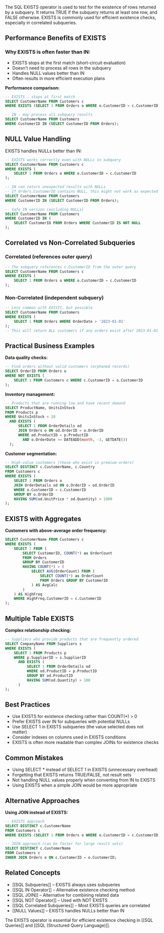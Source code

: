 The SQL EXISTS operator is used to test for the existence of rows returned by a subquery. It returns TRUE if the subquery returns at least one row, and FALSE otherwise. EXISTS is commonly used for efficient existence checks, especially in correlated subqueries.

## Performance Benefits of EXISTS

### Why EXISTS is often faster than IN:
- EXISTS stops at the first match (short-circuit evaluation)
- Doesn't need to process all rows in the subquery
- Handles NULL values better than IN
- Often results in more efficient execution plans

**Performance comparison:**
```sql
-- EXISTS - stops at first match
SELECT CustomerName FROM Customers c
WHERE EXISTS (SELECT 1 FROM Orders o WHERE o.CustomerID = c.CustomerID);

-- IN - may process all subquery results
SELECT CustomerName FROM Customers
WHERE CustomerID IN (SELECT CustomerID FROM Orders);
```

## NULL Value Handling

EXISTS handles NULLs better than IN:

```sql
-- EXISTS works correctly even with NULLs in subquery
SELECT CustomerName FROM Customers c
WHERE EXISTS (
    SELECT 1 FROM Orders o WHERE o.CustomerID = c.CustomerID
);

-- IN can return unexpected results with NULLs
-- If Orders.CustomerID contains NULL, this might not work as expected
SELECT CustomerName FROM Customers
WHERE CustomerID IN (SELECT CustomerID FROM Orders);

-- Safe IN version (excluding NULLs)
SELECT CustomerName FROM Customers
WHERE CustomerID IN (
    SELECT CustomerID FROM Orders WHERE CustomerID IS NOT NULL
);
```

## Correlated vs Non-Correlated Subqueries

### Correlated (references outer query)
```sql
-- The subquery references c.CustomerID from the outer query
SELECT CustomerName FROM Customers c
WHERE EXISTS (
    SELECT 1 FROM Orders o WHERE o.CustomerID = c.CustomerID
);
```

### Non-Correlated (independent subquery)
```sql
-- Less common with EXISTS, but possible
SELECT CustomerName FROM Customers
WHERE EXISTS (
    SELECT 1 FROM Orders WHERE OrderDate > '2023-01-01'
);
-- This will return ALL customers if any orders exist after 2023-01-01
```

## Practical Business Examples

**Data quality checks:**
```sql
-- Find orders without valid customers (orphaned records)
SELECT OrderID FROM Orders o
WHERE NOT EXISTS (
    SELECT 1 FROM Customers c WHERE c.CustomerID = o.CustomerID
);
```

**Inventory management:**
```sql
-- Products that are running low and have recent demand
SELECT ProductName, UnitsInStock
FROM Products p
WHERE UnitsInStock < 10
  AND EXISTS (
      SELECT 1 FROM OrderDetails od
      JOIN Orders o ON od.OrderID = o.OrderID
      WHERE od.ProductID = p.ProductID
        AND o.OrderDate >= DATEADD(month, -3, GETDATE())
  );
```

**Customer segmentation:**
```sql
-- High-value customers (those who exist in premium orders)
SELECT DISTINCT c.CustomerName, c.Country
FROM Customers c
WHERE EXISTS (
    SELECT 1 FROM Orders o
    JOIN OrderDetails od ON o.OrderID = od.OrderID
    WHERE o.CustomerID = c.CustomerID
    GROUP BY o.OrderID
    HAVING SUM(od.UnitPrice * od.Quantity) > 1000
);
```

## EXISTS with Aggregates

**Customers with above-average order frequency:**
```sql
SELECT CustomerName FROM Customers c
WHERE EXISTS (
    SELECT 1 FROM (
        SELECT CustomerID, COUNT(*) as OrderCount
        FROM Orders
        GROUP BY CustomerID
        HAVING COUNT(*) > (
            SELECT AVG(OrderCount) FROM (
                SELECT COUNT(*) as OrderCount
                FROM Orders GROUP BY CustomerID
            ) AS AvgCalc
        )
    ) AS HighFreq
    WHERE HighFreq.CustomerID = c.CustomerID
);
```

## Multiple Table EXISTS

**Complex relationship checking:**
```sql
-- Suppliers who provide products that are frequently ordered
SELECT CompanyName FROM Suppliers s
WHERE EXISTS (
    SELECT 1 FROM Products p
    WHERE p.SupplierID = s.SupplierID
      AND EXISTS (
          SELECT 1 FROM OrderDetails od
          WHERE od.ProductID = p.ProductID
          GROUP BY od.ProductID
          HAVING SUM(od.Quantity) > 100
      )
);
```

## Best Practices

- Use EXISTS for existence checking rather than COUNT(*) > 0
- Prefer EXISTS over IN for subqueries with potential NULLs
- Use SELECT 1 in EXISTS subqueries (the value selected does not matter)
- Consider indexes on columns used in EXISTS conditions
- EXISTS is often more readable than complex JOINs for existence checks

## Common Mistakes

- Using SELECT * instead of SELECT 1 in EXISTS (unnecessary overhead)
- Forgetting that EXISTS returns TRUE/FALSE, not result sets
- Not handling NULL values properly when converting from IN to EXISTS
- Using EXISTS when a simple JOIN would be more appropriate

## Alternative Approaches

**Using JOIN instead of EXISTS:**
```sql
-- EXISTS approach
SELECT DISTINCT c.CustomerName
FROM Customers c
WHERE EXISTS (SELECT 1 FROM Orders o WHERE o.CustomerID = c.CustomerID);

-- JOIN approach (can be faster for large result sets)
SELECT DISTINCT c.CustomerName
FROM Customers c
INNER JOIN Orders o ON c.CustomerID = o.CustomerID;
```

## Related Concepts

- [[SQL Subqueries]] – EXISTS always uses subqueries
- [[SQL IN Operator]] – Alternative existence checking method
- [[SQL JOIN]] – Alternative for combining related data
- [[SQL NOT Operator]] – Used with NOT EXISTS
- [[SQL Correlated Subqueries]] – Most EXISTS queries are correlated
- [[NULL Values]] – EXISTS handles NULLs better than IN

The EXISTS operator is essential for efficient existence checking in [[SQL Queries]] and [[SQL (Structured Query Language)]].